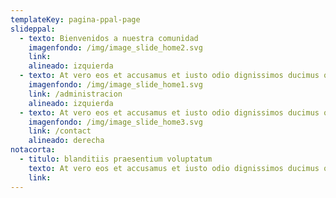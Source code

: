 ```yaml
---
templateKey: pagina-ppal-page
slideppal:
  - texto: Bienvenidos a nuestra comunidad
    imagenfondo: /img/image_slide_home2.svg
    link: 
    alineado: izquierda
  - texto: At vero eos et accusamus et iusto odio dignissimos ducimus qui blanditiis praesentium voluptatum deleniti atque corrupti quos dolores et quas molestias excepturi sint occaecati 
    imagenfondo: /img/image_slide_home1.svg
    link: /administracion
    alineado: izquierda
  - texto: At vero eos et accusamus et iusto odio dignissimos ducimus qui blanditiis praesentium voluptatum deleniti atque corrupti quos dolores et quas molestias excepturi sint occaecati 
    imagenfondo: /img/image_slide_home3.svg
    link: /contact
    alineado: derecha
notacorta:
  - titulo: blanditiis praesentium voluptatum
    texto: At vero eos et accusamus et iusto odio dignissimos ducimus qui blanditiis praesentium voluptatum deleniti atque corrupti quos dolores et quas molestias excepturi sint occaecati 
    link: 
---
```

